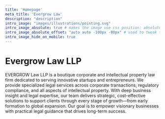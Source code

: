 ```yaml
---
title: 'Homepage'
meta_title: 'Evergrow Law'
description: "description"
intro_image: "images/illustrations/pointing.svg"
intro_image_absolute: true # makes the image use css position: absolute; so it looks "offset". It's a visual effect that might not always look good depending on the image you use.
intro_image_absolute_offset: "auto auto -100px -80px" # used to tweak the positioning of the absolute image if enabled above
intro_image_hide_on_mobile: true
---
```


# Evergrow Law LLP

EVERGROW Law LLP is a boutique corporate and intellectual property law firm dedicated to serving innovative startups and entrepreneurs. We provide specialized legal services across corporate transactions, regulatory compliance, and all aspects of intellectual property. With deep business insight and legal expertise, our team delivers strategic, cost-effective solutions to support clients through every stage of growth—from early formation to global expansion. Our goal is to empower visionary businesses with practical legal guidance that drives long-term success.
